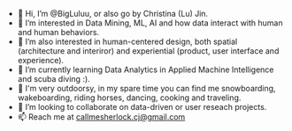 - 👋 Hi, I’m @BigLuluu, or also go by Christina (Lu) Jin.
- 👀 I’m interested in Data Mining, ML, AI and how data interact with human and human behaviors.
- 👀 I’m also interested in human-centered design, both spatial (architecture and interiror) and experiential (product, user interface and experience).
- 🌱 I’m currently learning Data Analytics in Applied Machine Intelligence and scuba diving :).
- 🌱 I'm very outdoorsy, in my spare time you can find me snowboarding, wakeboarding, riding horses, dancing, cooking and traveling.
- 💞️ I’m looking to collaborate on data-driven or user reseach projects.
- 📫 Reach me at callmesherlock.cj@gmail.com

<!---
BigLuluu/BigLuluu is a ✨ special ✨ repository because its `README.md` (this file) appears on your GitHub profile.
You can click the Preview link to take a look at your changes.
--->
